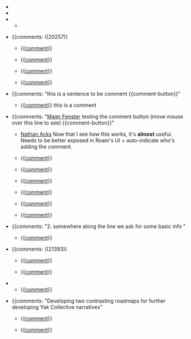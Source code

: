- 
- 
- 
    - 
- {{comments: ((20257))
    - {{[comment](<../comment.md>)}}

    - {{[comment](<../comment.md>)}}

    - {{[comment](<../comment.md>)}}

    - {{[comment](<../comment.md>)}}

- {{comments: "this is a sentence to be comment {{comment-button}}"
    - {{[comment](<../comment.md>)}}
this is a comment
- {{comments: "[Maier Fenster](<../Maier Fenster.md>) testing the comment button (move mouse over this line to see) {{comment-button}}"
    - [Nathan Acks](<../Nathan Acks.md>) Now that I see how this works, it's __almost__ useful. Needs to be better exposed in Roam's UI + auto-indicate who's adding the comment.
    - {{[comment](<../comment.md>)}}

    - {{[comment](<../comment.md>)}}
    - {{[comment](<../comment.md>)}}

    - {{[comment](<../comment.md>)}}

    - {{[comment](<../comment.md>)}}

    - {{[comment](<../comment.md>)}}

- {{comments: "2. somewhere along the line we ask for some basic info
"
    - {{[comment](<../comment.md>)}}

- {{comments: ((21393))
    - {{[comment](<../comment.md>)}}

    - {{[comment](<../comment.md>)}}

- 
    - {{[comment](<../comment.md>)}}

- {{comments: "Developing two contrasting roadmaps for further developing Yak Collective narratives"
    - {{[comment](<../comment.md>)}}

    - {{[comment](<../comment.md>)}}

